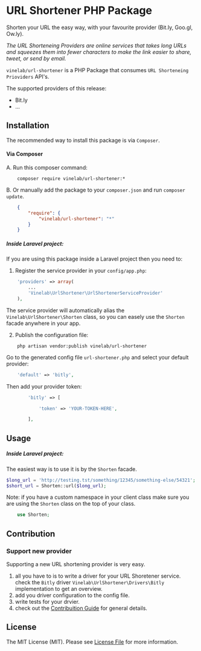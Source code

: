 # URL Shortener PHP Package

Shorten your URL the easy way, with your favourite provider (Bit.ly, Goo.gl, Ow.ly).

*The URL Shorteneing Providers are online services that takes long URLs and squeezes them into fewer characters to make the link easier to share, tweet, or send by email.*

`vinelab/url-shortener` is a PHP Package that consumes `URL Shorteneing Prioviders` API's.

The supported providers of this release:
* Bit.ly
* ...


## Installation

The recommended way to install this package is via `Composer`.

#### Via Composer

A. Run this composer command:
```dos 
	composer require vinelab/url-shortener:*
```

B. Or manually add the package to your `composer.json` and run `composer update`.
```json
    {
        "require": {
            "vinelab/url-shortener": "*"
        }
    }
```

##### Inside Laravel project:

If you are using this package inside a Laravel project then you need to:

1. Register the service provider in your `config/app.php`:
```php
    'providers' => array(
        ...
		'Vinelab\UrlShortener\UrlShortenerServiceProvider'
    ),
```
The service provider will automatically alias the `Vinelab\UrlShortener\Shorten` class, so you can easely use the `Shorten` facade anywhere in your app.

2. Publish the configuration file:
```dos 
	php artisan vendor:publish vinelab/url-shortener
```

Go to the generated config file `url-shortener.php` and select your default provider:
```php
	'default' => 'bitly',
```

Then add your provider token:
```php
        'bitly' => [

            'token' => 'YOUR-TOKEN-HERE',

        ],
```

 
## Usage

##### Inside Laravel project:

The easiest way is to use it is by the `Shorten` facade.
```php
$long_url = 'http://testing.tst/something/12345/something-else/54321';
$short_url = Shorten::url($long_url);
```
Note: if you have a custom namespace in your client class make sure you are using the `Shorten` class on the top of your class.
```php 
	use Shorten; 
```





## Contribution

### Support new provider

Supporting a new URL shortening provider is very easy.

1. all you have to is to write a driver for your URL Shoretener service.
check the `Bitly` driver `Vinelab\UrlShortener\Drivers\Bitly` implementation to get an overview.
2. add you driver configuration to the config file.
3. write tests for your drvier.
4. check out the  [Contribuition Guide](https://github.com/Vinelab/url-shortener/blob/master/CONTRIBUTING.md) for general details.


## License

The MIT License (MIT). Please see [License File](https://github.com/Vinelab/url-shortener/blob/master/LICENSE) for more information.

